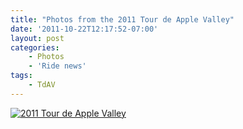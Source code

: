 ```yaml
---
title: "Photos from the 2011 Tour de Apple Valley"
date: '2011-10-22T12:17:52-07:00'
layout: post
categories:
    - Photos
    - 'Ride news'
tags:
    - TdAV
---
```


[![2011 Tour de Apple Valley](https://farm8.staticflickr.com/7414/8930138864_ca3018e2c5_z.jpg)](https://www.flickr.com/photos/15848140@N02/albums/72157633888797786 "2011 Tour de Apple Valley")<script async="" charset="utf-8" src="//embedr.flickr.com/assets/client-code.js"></script>